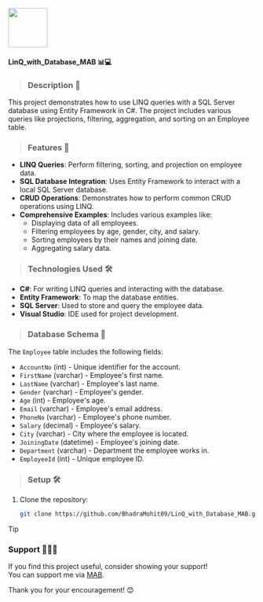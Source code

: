 
<img src="https://user-images.githubusercontent.com/65187002/144930161-2f783401-8d27-4fdf-a2f7-cc0ba32f1f1f.gif" width="80"/> 

#### LinQ_with_Database_MAB 📊💻

> ### Description 📜
<p>This project demonstrates how to use LINQ queries with a SQL Server database using Entity Framework in C#. The project includes various queries like projections, filtering, aggregation, and sorting on an Employee table.</p>

> ### Features 🌟
- **LINQ Queries**: Perform filtering, sorting, and projection on employee data.
- **SQL Database Integration**: Uses Entity Framework to interact with a local SQL Server database.
- **CRUD Operations**: Demonstrates how to perform common CRUD operations using LINQ.
- **Comprehensive Examples**: Includes various examples like:
  - Displaying data of all employees.
  - Filtering employees by age, gender, city, and salary.
  - Sorting employees by their names and joining date.
  - Aggregating salary data.

> ### Technologies Used 🛠️
- **C#**: For writing LINQ queries and interacting with the database.
- **Entity Framework**: To map the database entities.
- **SQL Server**: Used to store and query the employee data.
- **Visual Studio**: IDE used for project development.

> ### Database Schema 📂
The `Employee` table includes the following fields:
- `AccountNo` (int) - Unique identifier for the account.
- `FirstName` (varchar) - Employee's first name.
- `LastName` (varchar) - Employee's last name.
- `Gender` (varchar) - Employee's gender.
- `Age` (int) - Employee's age.
- `Email` (varchar) - Employee's email address.
- `PhoneNo` (varchar) - Employee's phone number.
- `Salary` (decimal) - Employee's salary.
- `City` (varchar) - City where the employee is located.
- `JoiningDate` (datetime) - Employee's joining date.
- `Department` (varchar) - Department the employee works in.
- `EmployeeId` (int) - Unique employee ID.

> ### Setup 🛠️
1. Clone the repository:
   ```bash
   git clone https://github.com/BhadraMohit09/LinQ_with_Database_MAB.git

> [!TIP]
> ### Support 🧑‍🤝‍🧑
> If you find this project useful, consider showing your support!  
> You can support me via [MAB](https://razorpay.me/@mohitbhadra).

Thank you for your encouragement! 😊

